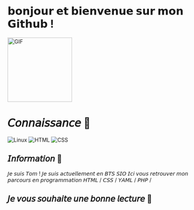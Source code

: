 #  𝗯𝗼𝗻𝗷𝗼𝘂𝗿 𝗲𝘁 𝗯𝗶𝗲𝗻𝘃𝗲𝗻𝘂𝗲 𝘀𝘂𝗿 𝗺𝗼𝗻 𝗚𝗶𝘁𝗵𝘂𝗯 !
<img height="170px" alt="GIF" src="https://thumbs.gfycat.com/ComplexUnderstatedGuanaco-size_restricted.gif" />





# 𝘊𝘰𝘯𝘯𝘢𝘪𝘴𝘴𝘢𝘯𝘤𝘦 🤔

<img alt="Linux" src="https://img.shields.io/badge/Linux-FCC624?style=for-the-badge&logo=linux&logoColor=black"> <img alt="HTML" src="https://i.imgur.com/V9Y95DO_d.webp?maxwidth=760&fidelity=grand"> <img alt="CSS" src="https://i.imgur.com/C9Bif3O_d.webp?maxwidth=760&fidelity=grand">

<h2> 𝘐𝘯𝘧𝘰𝘳𝘮𝘢𝘵𝘪𝘰𝘯 📰 </h2>

𝘑𝘦 𝘴𝘶𝘪𝘴 𝘛𝘰𝘮 ! 𝘑𝘦 𝘴𝘶𝘪𝘴 𝘢𝘤𝘵𝘶𝘦𝘭𝘭𝘦𝘮𝘦𝘯𝘵 𝘦𝘯 𝘉𝘛𝘚 𝘚𝘐𝘖 
𝘐𝘤𝘪 𝘷𝘰𝘶𝘴 𝘳𝘦𝘵𝘳𝘰𝘶𝘷𝘦𝘳 𝘮𝘰𝘯 𝘱𝘢𝘳𝘤𝘰𝘶𝘳𝘴 𝘦𝘯 𝘱𝘳𝘰𝘨𝘳𝘢𝘮𝘮𝘢𝘵𝘪𝘰𝘯 𝘏𝘛𝘔𝘓 / 𝘊𝘚𝘚 / 𝘠𝘈𝘔𝘓 / 𝘗𝘏𝘗 /

<h2> 𝘑𝘦 𝘷𝘰𝘶𝘴 𝘴𝘰𝘶𝘩𝘢𝘪𝘵𝘦 𝘶𝘯𝘦 𝘣𝘰𝘯𝘯𝘦 𝘭𝘦𝘤𝘵𝘶𝘳𝘦 📔 </h2>
